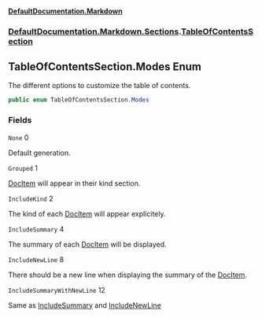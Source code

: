 #### [DefaultDocumentation\.Markdown](../../../../../index.md 'index')
### [DefaultDocumentation\.Markdown\.Sections](../../../../../index.md#DefaultDocumentation.Markdown.Sections 'DefaultDocumentation\.Markdown\.Sections').[TableOfContentsSection](../index.md 'DefaultDocumentation\.Markdown\.Sections\.TableOfContentsSection')

## TableOfContentsSection\.Modes Enum

The different options to customize the table of contents\.

```csharp
public enum TableOfContentsSection.Modes
```
### Fields

<a name='DefaultDocumentation.Markdown.Sections.TableOfContentsSection.Modes.None'></a>

`None` 0

Default generation\.

<a name='DefaultDocumentation.Markdown.Sections.TableOfContentsSection.Modes.Grouped'></a>

`Grouped` 1

[DocItem](https://github.com/Doraku/DefaultDocumentation/blob/master/documentation/api/DefaultDocumentation/Models/DocItem/index.md 'DefaultDocumentation\.Models\.DocItem') will appear in their kind section\.

<a name='DefaultDocumentation.Markdown.Sections.TableOfContentsSection.Modes.IncludeKind'></a>

`IncludeKind` 2

The kind of each [DocItem](https://github.com/Doraku/DefaultDocumentation/blob/master/documentation/api/DefaultDocumentation/Models/DocItem/index.md 'DefaultDocumentation\.Models\.DocItem') will appear explicitely\.

<a name='DefaultDocumentation.Markdown.Sections.TableOfContentsSection.Modes.IncludeSummary'></a>

`IncludeSummary` 4

The summary of each [DocItem](https://github.com/Doraku/DefaultDocumentation/blob/master/documentation/api/DefaultDocumentation/Models/DocItem/index.md 'DefaultDocumentation\.Models\.DocItem') will be displayed\.

<a name='DefaultDocumentation.Markdown.Sections.TableOfContentsSection.Modes.IncludeNewLine'></a>

`IncludeNewLine` 8

There should be a new line when displaying the summary of the [DocItem](https://github.com/Doraku/DefaultDocumentation/blob/master/documentation/api/DefaultDocumentation/Models/DocItem/index.md 'DefaultDocumentation\.Models\.DocItem')\.

<a name='DefaultDocumentation.Markdown.Sections.TableOfContentsSection.Modes.IncludeSummaryWithNewLine'></a>

`IncludeSummaryWithNewLine` 12

Same as [IncludeSummary](DefaultDocumentation/Markdown/Sections/TableOfContentsSection/Modes/index.md#DefaultDocumentation.Markdown.Sections.TableOfContentsSection.Modes.IncludeSummary 'DefaultDocumentation\.Markdown\.Sections\.TableOfContentsSection\.Modes\.IncludeSummary') and [IncludeNewLine](DefaultDocumentation/Markdown/Sections/TableOfContentsSection/Modes/index.md#DefaultDocumentation.Markdown.Sections.TableOfContentsSection.Modes.IncludeNewLine 'DefaultDocumentation\.Markdown\.Sections\.TableOfContentsSection\.Modes\.IncludeNewLine')
